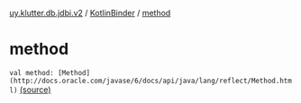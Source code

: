[uy.klutter.db.jdbi.v2](../index.md) / [KotlinBinder](index.md) / [method](.)


# method
`val method: [Method](http://docs.oracle.com/javase/6/docs/api/java/lang/reflect/Method.html)` [(source)](https://github.com/kohesive/klutter/blob/master/db-jdbi-v2-jdk6/src/main/kotlin/uy/klutter/db/jdbi/v2/KotlinBinder.kt#L18)


